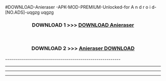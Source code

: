 #DOWNLOAD-Anieraser -APK-MOD-PREMIUM-Unlocked-for A n d r o i d-[NO.ADS]-uqgzg uqgzg 



<div align="center">

<h3>DOWNLOAD 1 >>> <a href="https://getmod2.web.app/?judul=Anieraser ">DOWNLOAD Anieraser </a></h3><br>

<h3>DOWNLOAD 2 >>> <a href="https://getmod2.web.app/?judul=Anieraser ">Anieraser  DOWNLOAD </a></h3>

</div>
----------------------------------------------------------

----------------------------------------------------------

----------------------------------------------------------

----------------------------------------------------------



